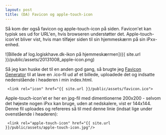 ```yaml
---
layout: post
title: (DA) Favicon og apple-touch-icon
---
```


Så kom der også favicon og apple-touch-icon på siden. Favicon'et kan typisk ses ud for URL'en, hvis browseren understøtter det. Apple-touch-icon'et bliver vist, hvis man tilføjer siden til sin hjemmeskærm på sin iPxx-enhed.

![Billede af log.logiskhave.dk-ikon på hjemmeskærmen]({{ site.url }}/public/assets/20131008_apple-icon.png)

Så jeg kan huske det til en anden god gang, så brugte jeg [Favicon Generator](http://favicon-generator.org) til at lave en .ico-fil ud af et billede, uploadede det og indsatte nedenstående i headeren i min index.html.

     <link rel="icon" href="{{ site.url }}/public/assets/favicon.ico">

Apple-touch-icon'et er her en jpg-fil med dimentionerne 200x200 - selvom det højeste nogen iPxx kan bruge, uden at nedskalere, vist er 144x144. Denne fil uploades og refereres så til med denne linie (indsat lige under ovenstående i headeren):

     <link rel="apple-touch-icon" href="{{ site.url }}/public/assets/apple-touch-icon.jpg"/>
